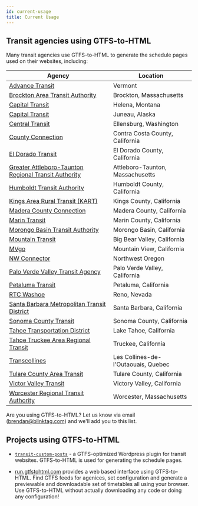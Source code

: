 ```yaml
---
id: current-usage
title: Current Usage
---
```


## Transit agencies using GTFS-to-HTML

Many transit agencies use GTFS-to-HTML to generate the schedule pages used on their websites, including:

| Agency                                                                        | Location                            |
| ----------------------------------------------------------------------------- | ----------------------------------- |
| [Advance Transit](https://advancetransit.com)                                 | Vermont                             |
| [Brockton Area Transit Authority](https://ridebat.com)                        | Brockton, Massachusetts             |
| [Capital Transit](http://www.ridethecapitalt.org)                             | Helena, Montana                     |
| [Capital Transit](https://juneaucapitaltransit.org)                           | Juneau, Alaska                      |
| [Central Transit](https://centraltransit.org)                                 | Ellensburg, Washington              |
| [County Connection](https://countyconnection.com)                             | Contra Costa County, California     |
| [El Dorado Transit](http://eldoradotransit.com)                               | El Dorado County, California        |
| [Greater Attleboro-Taunton Regional Transit Authority](https://www.gatra.org) | Attleboro-Taunton, Massachusetts    |
| [Humboldt Transit Authority](http://hta.org)                                  | Humboldt County, California         |
| [Kings Area Rural Transit (KART)](https://www.kartbus.org)                    | Kings County, California            |
| [Madera County Connection](http://mcctransit.com)                             | Madera County, California           |
| [Marin Transit](https://marintransit.org)                                     | Marin County, California            |
| [Morongo Basin Transit Authority](https://mbtabus.com)                        | Morongo Basin, California           |
| [Mountain Transit](http://mountaintransit.org)                                | Big Bear Valley, California         |
| [MVgo](https://mvgo.org)                                                      | Mountain View, California           |
| [NW Connector](http://www.nworegontransit.org)                                | Northwest Oregon                    |
| [Palo Verde Valley Transit Agency](http://pvvta.com)                          | Palo Verde Valley, California       |
| [Petaluma Transit](http://transit.cityofpetaluma.net)                         | Petaluma, California                |
| [RTC Washoe](https://www.rtcwashoe.com)                                       | Reno, Nevada                        |
| [Santa Barbara Metropolitan Transit District](https://sbmtd.gov)              | Santa Barbara, California           |
| [Sonoma County Transit](http://sctransit.com)                                 | Sonoma County, California           |
| [Tahoe Transportation District](https://www.tahoetransportation.org)          | Lake Tahoe, California              |
| [Tahoe Truckee Area Regional Transit](https://tahoetruckeetransit.com)        | Truckee, California                 |
| [Transcollines](https://transcollines.ca)                                     | Les Collines-de-l'Outaouais, Quebec |
| [Tulare County Area Transit](https://ridetcat.org)                            | Tulare County, California           |
| [Victor Valley Transit](https://vvta.org)                                     | Victory Valley, California          |
| [Worcester Regional Transit Authority](https://therta.com)                    | Worcester, Massachusetts            |

Are you using GTFS-to-HTML? Let us know via email (brendan@blinktag.com) and we'll add you to this list.

## Projects using GTFS-to-HTML

- [`transit-custom-posts`](https://trilliumtransit.github.io/transit-custom-posts/) - a GTFS-optimized Wordpress plugin for transit websites. GTFS-to-HTML is used for generating the schedule pages.

- [run.gtfstohtml.com](https://run.gtfstohtml.com) provides a web based interface using GTFS-to-HTML. Find GTFS feeds for agenices, set configuration and generate a previewable and downloadable set of timetables all using your browser. Use GTFS-to-HTML without actually downloading any code or doing any configuration!
